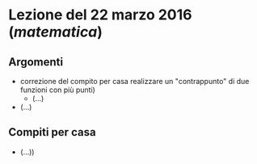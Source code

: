 # Lezione del 22 marzo 2016 (*matematica*)

## Argomenti

* correzione del compito per casa realizzare un "contrappunto" di due funzioni con più punti)
  * (...)
* (...)

## Compiti per casa

* (...))
